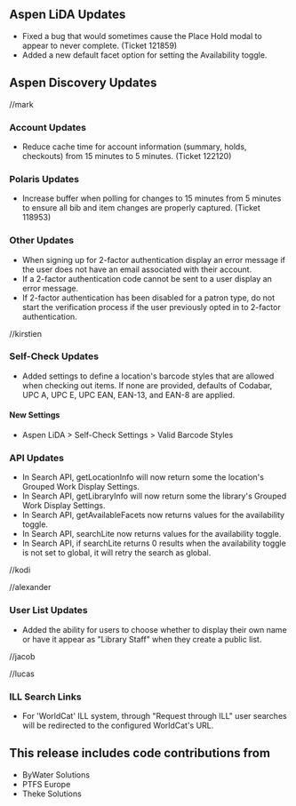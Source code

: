 ## Aspen LiDA Updates
- Fixed a bug that would sometimes cause the Place Hold modal to appear to never complete. (Ticket 121859)
- Added a new default facet option for setting the Availability toggle.

## Aspen Discovery Updates
//mark
### Account Updates
- Reduce cache time for account information (summary, holds, checkouts) from 15 minutes to 5 minutes. (Ticket 122120) 

### Polaris Updates
- Increase buffer when polling for changes to 15 minutes from 5 minutes to ensure all bib and item changes are properly captured. (Ticket 118953)

### Other Updates
- When signing up for 2-factor authentication display an error message if the user does not have an email associated with their account. 
- If a 2-factor authentication code cannot be sent to a user display an error message. 
- If 2-factor authentication has been disabled for a patron type, do not start the verification process if the user previously opted in to 2-factor authentication.

//kirstien
### Self-Check Updates
- Added settings to define a location's barcode styles that are allowed when checking out items. If none are provided, defaults of Codabar, UPC A, UPC E, UPC EAN, EAN-13, and EAN-8 are applied.

<div markdown="1" class="settings">

#### New Settings
- Aspen LiDA > Self-Check Settings > Valid Barcode Styles
</div>

### API Updates
- In Search API, getLocationInfo will now return some the location's Grouped Work Display Settings.
- In Search API, getLibraryInfo will now return some the library's Grouped Work Display Settings.
- In Search API, getAvailableFacets now returns values for the availability toggle.
- In Search API, searchLite now returns values for the availability toggle.
- In Search API, if searchLite returns 0 results when the availability toggle is not set to global, it will retry the search as global.

//kodi

//alexander
### User List Updates
- Added the ability for users to choose whether to display their own name or have it appear as "Library Staff" when they create a public list.

//jacob

//lucas
### ILL Search Links
- For 'WorldCat' ILL system, through "Request through ILL" user searches will be redirected to the configured WorldCat's URL.

## This release includes code contributions from
- ByWater Solutions
- PTFS Europe
- Theke Solutions